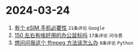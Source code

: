 # 2024-03-24

1. [有个 eSIM 手机必要性](https://www.v2ex.com/t/1026440) `21条评论` `Google`
1. [150 左右有啥好用的办公鼠标吗](https://www.v2ex.com/t/1026441) `17条评论` `问与答`
1. [想问问我这个 ffmpeg 方法该怎么办](https://www.v2ex.com/t/1026444) `8条评论` `Python`
